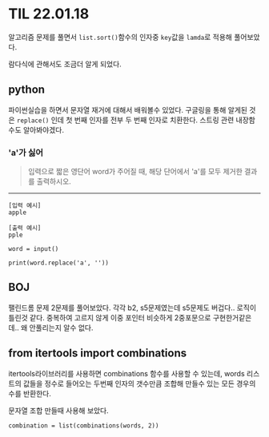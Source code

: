 # TIL 22.01.18

알고리즘 문제를 풀면서 `list.sort()`함수의 인자중 `key`값을 `lamda`로 적용해 풀어보았다.

람다식에 관해서도 조금더 알게 되었다.

## python

파이썬실습을 하면서 문자열 재거에 대해서 배워볼수 있었다. 구글링을 통해 알게된 것은
`replace()` 인데 첫 번째 인자를 전부 두 번째 인자로 치환한다. 
스트링 관련 내장함수도 알아봐야겠다.
### 'a'가 싫어


> 입력으로 짧은 영단어 word가 주어질 때, 해당 단어에서 'a'를 모두 제거한 결과를 출력하시오.

---
```
[입력 예시]
apple

[출력 예시]
pple
```

```pyhon
word = input()

print(word.replace('a', ''))
```


## BOJ

팰린드롬 문제 2문제를 풀어보았다. 각각 b2, s5문제였는데 s5문제도 버겁다..
로직이 틀린것 같다. 중복하여 고르지 않게 이중 포인터 비슷하게 2중포문으로 구현한거같은데.. 왜 안풀리는지 알수 없다.

## from itertools import combinations

itertools라이브러리를 사용하면 combinations 함수를 사용할 수 있는데, words 리스트의 값들을 정수로 들어오는 두번째 인자의 갯수만큼 조합해 만들수 있는 모든 경우의 수를 반환한다. 

문자열 조합 만들때 사용해 보았다. 

`combination = list(combinations(words, 2))` 